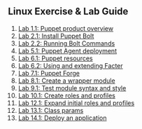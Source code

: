 ## Linux Exercise & Lab Guide

1. [Lab 1.1: Puppet product overview](directory)
1. [Lab 2.1: Install Puppet Bolt]()
1. [Lab 2.2: Running Bolt Commands]()
1. [Lab 5.1: Puppet Agent deployment]()
1. [Lab 6.1: Puppet resources]()
1. [Lab 6.2: Using and extending Facter]()
1. [Lab 7.1: Puppet Forge]()
1. [Lab 8.1: Create a wrapper module]()
1. [Lab 9.1: Test module syntax and style]()
1. [Lab 10.1: Create roles and profiles]()
1. [Lab 12.1: Expand initial roles and profiles]()
1. [Lab 13.1: Class params]()
1. [Lab 14.1: Deploy an application]()
